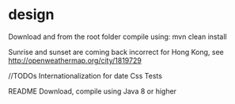 # design
Download and from the root folder compile using:
mvn clean install

Sunrise and sunset are coming back incorrect for Hong Kong, see http://openweathermap.org/city/1819729


//TODOs
Internationalization for date
Css
Tests


README
Download, compile using Java 8 or higher
